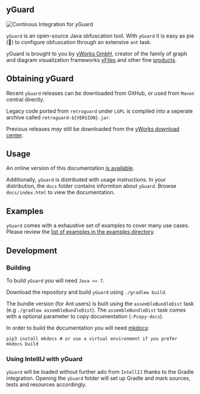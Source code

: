 yGuard
------

![Continous Integration for yGuard](https://github.com/yWorks/yGuard/workflows/Continous%20Integration%20for%20yGuard/badge.svg)

`yGuard` is an open-source Java obfuscation tool. With `yGuard` it is easy as pie (🍰) to configure obfuscation through an extensive `ant` task.

yGuard is brought to you by [yWorks GmbH](https://www.yworks.com/), creator of the family of graph and diagram visualization frameworks [yFiles](https://www.yworks.com/yfiles) and other fine [products](https://www.yworks.com/products).

## Obtaining yGuard

Recent `yGuard` releases can be downloaded from GitHub, or used from `Maven` central directly.

Legacy code ported from `retroguard` under `LGPL` is compiled into a seperate archive called `retroguard-${VERSION}.jar`.

Previous releases _may_ still be downloaded from the [yWorks download center](https://www.yworks.com/downloads#yGuard).

## Usage

An online version of this documentation [is available](https://yworks.github.io/yGuard/).

Additionally, `yGuard` is distributed with usage instructions. In your distribution, the `docs` folder contains informtion about `yGuard`. Browse `docs/index.html` to view the documentation.

## Examples

`yGuard` comes with a exhaustive set of examples to cover many use cases. Please review the [list of examples in the examples directory](./examples).

## Development

### Building

To build `yGuard` you will need `Java >= 7`.

Download the repository and build `yGuard` using `./gradlew build`.

The bundle version (for Ant users) is built using the `assembleBundleDist` task (e.g `./gradlew assembleBundleDist`).
The `assembleBundleDist` task comes with a optional parameter to copy documentation (`-Pcopy-docs`).

In order to build the documentation you will need [mkdocs](https://www.mkdocs.org/):

```
pip3 install mkdocs # or use a virtual environment if you prefer
mkdocs build
``` 

### Using IntellIJ with yGuard

`yGuard` will be loaded without further ado from `IntellIJ` thanks to the Gradle integration.
Opening the `yGuard` folder will set up Gradle and mark sources, tests and resources accordingly.

